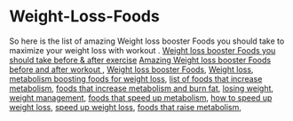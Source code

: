 # Weight-Loss-Foods
So here is the list of amazing Weight loss booster Foods you should take to maximize your weight loss with workout .
[Weight loss booster Foods you should take before & after exercise](https://maccablo.com/weight-loss-booster-foods-before-after-exercise/)
[Amazing Weight loss booster Foods before and after workout ](https://maccablo.com/weight-loss-booster-foods-before-after-exercise/),
[Weight loss booster Foods](https://maccablo.com/weight-loss-booster-foods-before-after-exercise/),
[Weight loss](https://maccablo.com/weight-loss-booster-foods-before-after-exercise/),
[metabolism boosting foods for weight loss](https://maccablo.com/weight-loss-booster-foods-before-after-exercise/),
[list of foods that increase metabolism](https://maccablo.com/weight-loss-booster-foods-before-after-exercise/),
[foods that increase metabolism and burn fat](https://maccablo.com/weight-loss-booster-foods-before-after-exercise/),
[losing weight](https://maccablo.com/weight-loss-booster-foods-before-after-exercise/),
[weight management](https://maccablo.com/weight-loss-booster-foods-before-after-exercise/),
[foods that speed up metabolism](https://maccablo.com/weight-loss-booster-foods-before-after-exercise/),
[how to speed up weight loss](https://maccablo.com/weight-loss-booster-foods-before-after-exercise/),
[speed up weight loss](https://maccablo.com/weight-loss-booster-foods-before-after-exercise/),
[foods that raise metabolism](https://maccablo.com/weight-loss-booster-foods-before-after-exercise/),
